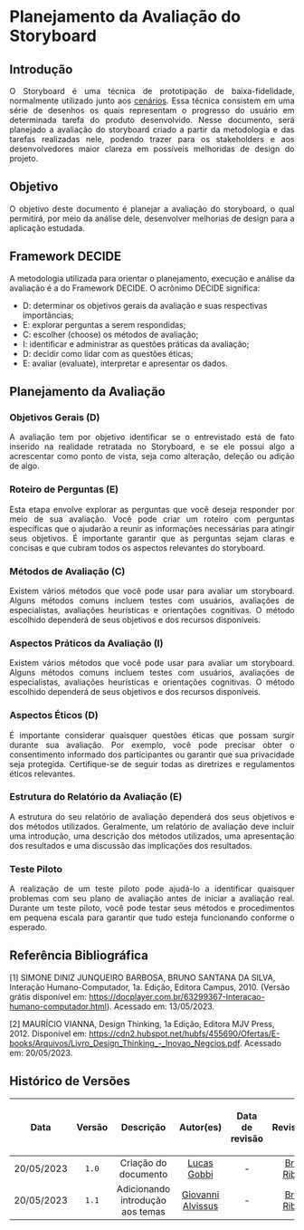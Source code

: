 <div class="body">

# Planejamento da Avaliação do Storyboard

## Introdução
<div align="justify"> O Storyboard é uma técnica de prototipação de baixa-fidelidade, normalmente utilizado junto aos <a href="https://interacao-humano-computador.github.io/2023.1-BancoCentral/#/analise_requisitos/cenarios">cenários</a>. Essa técnica consistem em uma série de desenhos os quais representam o progresso do usuário em determinada tarefa do produto desenvolvido. Nesse documento, será planejado a avaliação do storyboard criado a partir da metodologia e das tarefas realizadas nele, podendo trazer para os stakeholders e aos desenvolvedores maior clareza em possíveis melhoridas de design do projeto.
</div>

## Objetivo
<div align="justify">O objetivo deste documento é planejar a avaliação do storyboard, o qual permitirá, por meio da análise dele, desenvolver melhorias de design para a aplicação estudada.
</div>

## Framework DECIDE
<div align="justify">A metodologia utilizada para orientar o planejamento, execução e análise da avaliação é a do Framework DECIDE. O acrônimo DECIDE significa:
</div>

- D: determinar os objetivos gerais da avaliação e suas respectivas importâncias;
- E: explorar perguntas a serem respondidas;
- C: escolher (choose) os métodos de avaliação;
- I: identificar e administrar as questões práticas da avaliação;
- D: decidir como lidar com as questões éticas;
- E: avaliar (evaluate), interpretar e apresentar os dados.

## Planejamento da Avaliação

### Objetivos Gerais (D)
<div style="text-align: justify">

A avaliação tem por objetivo identificar se o entrevistado está de fato inserido na realidade retratada no Storyboard, e se ele possui algo a acrescentar como ponto de vista, seja como alteração, deleção ou adição de algo.

</div>

### Roteiro de Perguntas (E)

<div style="text-align: justify">

Esta etapa envolve explorar as perguntas que você deseja responder por meio de sua avaliação. Você pode criar um roteiro com perguntas específicas que o ajudarão a reunir as informações necessárias para atingir seus objetivos. É importante garantir que as perguntas sejam claras e concisas e que cubram todos os aspectos relevantes do storyboard.

</div>

### Métodos de Avaliação (C)

<div style="text-align: justify">

Existem vários métodos que você pode usar para avaliar um storyboard. Alguns métodos comuns incluem testes com usuários, avaliações de especialistas, avaliações heurísticas e orientações cognitivas. O método escolhido dependerá de seus objetivos e dos recursos disponíveis.

</div>

### Aspectos Práticos da Avaliação (I)

<div style="text-align: justify">

Existem vários métodos que você pode usar para avaliar um storyboard. Alguns métodos comuns incluem testes com usuários, avaliações de especialistas, avaliações heurísticas e orientações cognitivas. O método escolhido dependerá de seus objetivos e dos recursos disponíveis.

</div>

### Aspectos Éticos (D)

<div style="text-align: justify">

É importante considerar quaisquer questões éticas que possam surgir durante sua avaliação. Por exemplo, você pode precisar obter o consentimento informado dos participantes ou garantir que sua privacidade seja protegida. Certifique-se de seguir todas as diretrizes e regulamentos éticos relevantes.

</div>

### Estrutura do Relatório da Avaliação (E)

<div style="text-align: justify">

A estrutura do seu relatório de avaliação dependerá dos seus objetivos e dos métodos utilizados. Geralmente, um relatório de avaliação deve incluir uma introdução, uma descrição dos métodos utilizados, uma apresentação dos resultados e uma discussão das implicações dos resultados.

</div>

### Teste Piloto

<div style="text-align: justify">

A realização de um teste piloto pode ajudá-lo a identificar quaisquer problemas com seu plano de avaliação antes de iniciar a avaliação real. Durante um teste piloto, você pode testar seus métodos e procedimentos em pequena escala para garantir que tudo esteja funcionando conforme o esperado.

</div>

## Referência Bibliográfica

[1] SIMONE DINIZ JUNQUEIRO BARBOSA, BRUNO SANTANA DA SILVA, Interação Humano-Computador, 1a. Edição, Editora Campus, 2010. (Versão grátis disponível em: https://docplayer.com.br/63299367-Interacao-humano-computador.html). Acessado em: 13/05/2023.

[2] MAURÍCIO VIANNA, Design Thinking, 1a Edição, Editora MJV Press, 2012. Disponível em: https://cdn2.hubspot.net/hubfs/455690/Ofertas/E-books/Arquivos/Livro_Design_Thinking_-_Inovao_Negcios.pdf. Acessado em: 20/05/2023.

## Histórico de Versões

| <p align="center">Data</p> | <p align="center">Versão</p> | <p align="center">Descrição</p> | <p align="center">Autor(es)</p> | <p align="center">Data de revisão</p> | <p align="center">Revisor(es)</p> |
| :--:                       | :----: | :-------: | :---: | :-------------: | :-----: |
| 20/05/2023 | `1.0`  | Criação do documento | [Lucas Gobbi](https://github.com/lucasbergholz) | - | [Bruno Ribeiro](https://github.com/brunoriibeiro) |
| 20/05/2023 | `1.1`  | Adicionando introdução aos temas | [Giovanni Alvissus](https://github.com/giovanni1106) | - | [Bruno Ribeiro](https://github.com/brunoriibeiro) |
</div>



</div>